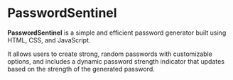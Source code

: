 # PasswordSentinel

**PasswordSentinel** is a simple and efficient password generator built using HTML, CSS, and JavaScript.

It allows users to create strong, random passwords with customizable options, and includes a dynamic password strength indicator that updates based on the strength of the generated password.

